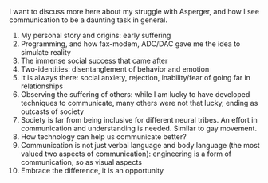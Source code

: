 I want to discuss more here about my struggle with Asperger, and how I see communication to be a daunting task in general.
1. My personal story and origins: early suffering
2. Programming, and how fax-modem, ADC/DAC gave me the idea to simulate reality
3. The immense social success that came after
4. Two-identities: disentanglement of behavior and emotion
5. It is always there: social anxiety, rejection, inability/fear of going far in relationships
6. Observing the suffering of others: while I am lucky to have developed techniques to communicate, many others were not that lucky, ending as outcasts of society
7. Society is far from being inclusive for different neural tribes. An effort in communication and understanding is needed. Similar to gay movement. 
8. How technology can help us communicate better?
9. Communication is not just verbal language and body language (the most valued two aspects of communication): engineering is a form of communication, so as visual aspects
10. Embrace the difference, it is an opportunity
